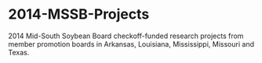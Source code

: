 # 2014-MSSB-Projects
2014 Mid-South Soybean Board checkoff-funded research projects from member promotion boards in Arkansas, Louisiana, Mississippi, Missouri and Texas.
